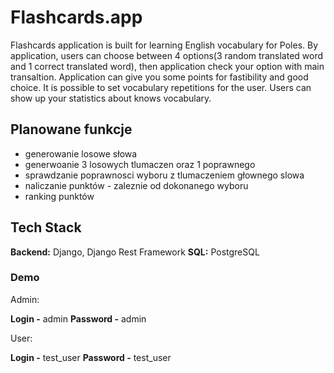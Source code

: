 # Flashcards.app

Flashcards application is built for learning English vocabulary for Poles.
By application, users can choose between 4 options(3 random translated word and 1 correct translated word),
then application check your option with main transaltion.
Application can give you some points for fastibility and good choice.
It is possible to set vocabulary repetitions for the user.
Users can show up your statistics about knows vocabulary.

## Planowane funkcje

- generowanie losowe słowa
- generwoanie 3 losowych tlumaczen oraz 1 poprawnego
- sprawdzanie poprawnosci wyboru z tlumaczeniem głownego slowa
- naliczanie punktów - zaleznie od dokonanego wyboru
- ranking punktów

## Tech Stack

**Backend:** Django, Django Rest Framework
**SQL:** PostgreSQL

### Demo

Admin:

**Login -** admin
**Password -** admin

User:

**Login -** test_user
**Password -** test_user
